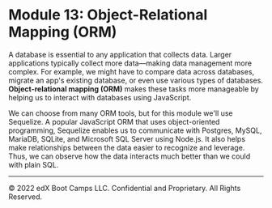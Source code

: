 # Module 13: Object-Relational Mapping (ORM)
A database is essential to any application that collects data. Larger applications typically collect more data—making data management more complex. For example, we might have to compare data across databases, migrate an app's existing database, or even use various types of databases. **Object-relational mapping (ORM)** makes these tasks more manageable by helping us to interact with databases using JavaScript.

We can choose from many ORM tools, but for this module we'll use Sequelize. A popular JavaScript ORM that uses object-oriented programming, Sequelize enables us to communicate with Postgres, MySQL, MariaDB, SQLite, and Microsoft SQL Server using Node.js. It also helps make relationships between the data easier to recognize and leverage. Thus, we can observe how the data interacts much better than we could with plain SQL.

---
© 2022 edX Boot Camps LLC. Confidential and Proprietary. All Rights Reserved.